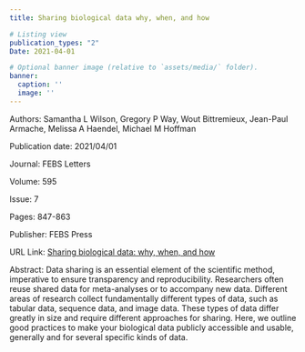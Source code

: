 ```yaml
---
title: Sharing biological data why, when, and how

# Listing view
publication_types: "2"
Date: 2021-04-01

# Optional banner image (relative to `assets/media/` folder).
banner:
  caption: ''
  image: ''
---
```

Authors: Samantha L Wilson, Gregory P Way, Wout Bittremieux, Jean-Paul Armache, Melissa A Haendel, Michael M Hoffman

Publication date: 2021/04/01

Journal: FEBS Letters

Volume: 595

Issue: 7

Pages: 847-863

Publisher: FEBS Press

URL Link: [Sharing biological data: why, when, and how](https://febs.onlinelibrary.wiley.com/doi/full/10.1002/1873-3468.14067)

Abstract: Data sharing is an essential element of the scientific method, imperative to ensure transparency and reproducibility. Researchers often reuse shared data for meta-analyses or to accompany new data. Different areas of research collect fundamentally different types of data, such as tabular data, sequence data, and image data. These types of data differ greatly in size and require different approaches for sharing. Here, we outline good practices to make your biological data publicly accessible and usable, generally and for several specific kinds of data.